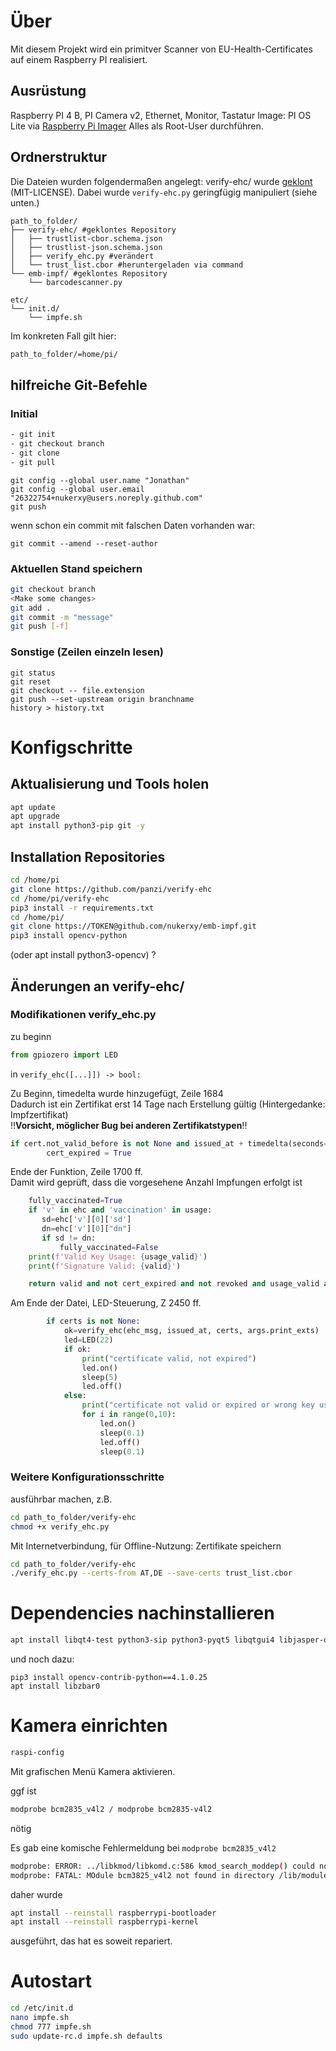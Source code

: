 # Über

Mit diesem Projekt wird ein primitver Scanner von EU-Health-Certificates auf einem Raspberry PI realisiert.

## Ausrüstung

Raspberry PI 4 B, PI Camera v2, Ethernet, Monitor, Tastatur
Image: PI OS Lite via [Raspberry Pi Imager](https://www.raspberrypi.com/software/)
Alles als Root-User durchführen.

## Ordnerstruktur

Die Dateien wurden folgendermaßen angelegt:
verify-ehc/ wurde [geklont](https://github.com/panzi/verify-ehc) (MIT-LICENSE). Dabei wurde `verify-ehc.py` geringfügig manipuliert (siehe unten.)
```
path_to_folder/
├── verify-ehc/ #geklontes Repository
│   ├── trustlist-cbor.schema.json
│   ├── trustlist-json.schema.json
│   ├── verify_ehc.py #verändert
│   └── trust_list.cbor #heruntergeladen via command
└── emb-impf/ #geklontes Repository
    └── barcodescanner.py
```
```
etc/
└── init.d/
    └── impfe.sh
```

Im konkreten Fall gilt hier:
```sh
path_to_folder/=home/pi/
```
## hilfreiche Git-Befehle

### Initial

``` sh
- git init
- git checkout branch
- git clone
- git pull
```

```
git config --global user.name "Jonathan"
git config --global user.email "26322754+nukerxy@users.noreply.github.com"
git push
```

wenn schon ein commit mit falschen Daten vorhanden war:

```
git commit --amend --reset-author
```
### Aktuellen Stand speichern

``` sh
git checkout branch
<Make some changes>
git add .
git commit -m "message"
git push [-f]
```
### Sonstige (Zeilen einzeln lesen)

```
git status
git reset
git checkout -- file.extension
git push --set-upstream origin branchname
history > history.txt
```
# Konfigschritte

## Aktualisierung und Tools holen

``` sh
apt update
apt upgrade
apt install python3-pip git -y
```

## Installation Repositories

```sh
cd /home/pi
git clone https://github.com/panzi/verify-ehc
cd /home/pi/verify-ehc
pip3 install -r requirements.txt
cd /home/pi/
git clone https://TOKEN@github.com/nukerxy/emb-impf.git
pip3 install opencv-python
```
(oder apt install python3-opencv) ?

## Änderungen an verify-ehc/

### Modifikationen verify_ehc.py
zu beginn
```python
from gpiozero import LED
```
in
`verify_ehc([...]]) -> bool:`

Zu Beginn, timedelta wurde hinzugefügt, Zeile 1684 \
Dadurch ist ein Zertifikat erst 14 Tage nach Erstellung gültig (Hintergedanke: Impfzertifikat) \
!!**Vorsicht, möglicher Bug bei anderen Zertifikatstypen**!!
```python
if cert.not_valid_before is not None and issued_at + timedelta(seconds=1209600) < cert.not_valid_before:
        cert_expired = True
```
Ende der Funktion, Zeile 1700 ff. \
Damit wird geprüft, dass die vorgesehene Anzahl Impfungen erfolgt ist
```python
    fully_vaccinated=True
    if 'v' in ehc and 'vaccination' in usage:
       sd=ehc['v'][0]['sd']
       dn=ehc['v'][0]["dn"]
       if sd != dn:
           fully_vaccinated=False
    print(f'Valid Key Usage: {usage_valid}')
    print(f'Signature Valid: {valid}')

    return valid and not cert_expired and not revoked and usage_valid and fully_vaccinated
```
Am Ende der Datei, LED-Steuerung, Z 2450 ff.
```python
        if certs is not None:
            ok=verify_ehc(ehc_msg, issued_at, certs, args.print_exts)
            led=LED(22)
            if ok:
                print("certificate valid, not expired")
                led.on()
                sleep(5)
                led.off()
            else:
                print("certificate not valid or expired or wrong key usage")
                for i in range(0,10):
                    led.on()
                    sleep(0.1)
                    led.off()
                    sleep(0.1)
```
### Weitere Konfigurationsschritte
ausführbar machen, z.B.
```sh
cd path_to_folder/verify-ehc
chmod +x verify_ehc.py
```

Mit Internetverbindung, für Offline-Nutzung: Zertifikate speichern
```sh
cd path_to_folder/verify-ehc
./verify_ehc.py --certs-from AT,DE --save-certs trust_list.cbor
```

# Dependencies nachinstallieren

``` sh
apt install libqt4-test python3-sip python3-pyqt5 libqtgui4 libjasper-dev libatlas-base-dev
```
und noch dazu:

```
pip3 install opencv-contrib-python==4.1.0.25
apt install libzbar0
```
# Kamera einrichten

``` sh
raspi-config
```
Mit grafischen Menü Kamera aktivieren.

ggf ist
``` sh
modprobe bcm2835_v4l2 / modprobe bcm2835-v4l2
```
nötig

Es gab eine komische Fehlermeldung bei `modprobe bcm2835_v4l2`
```sh
modprobe: ERROR: ../libkmod/libkomd.c:586 kmod_search_moddep() could not open moddep file '/lib/modules/5.10.17-71+/modules.dep.bin'
modprobe: FATAL: MOdule bcm3825_v4l2 not found in directory /lib/modules/5.10.17-v71+
```

daher wurde
``` sh
apt install --reinstall raspberrypi-bootloader
apt install --reinstall raspberrypi-kernel
```
ausgeführt, das hat es soweit repariert.

# Autostart

``` sh
cd /etc/init.d
nano impfe.sh
chmod 777 impfe.sh
sudo update-rc.d impfe.sh defaults
```
